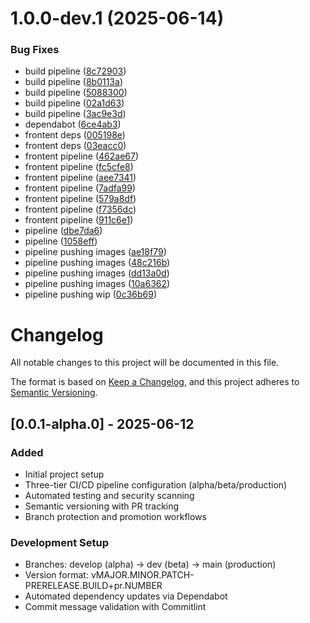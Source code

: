 # 1.0.0-dev.1 (2025-06-14)


### Bug Fixes

* build pipeline ([8c72903](https://github.com/tomasz-wostal-eu/hydro-habitat/commit/8c72903565566ad1e300ace846680a594ab24445))
* build pipeline ([8b0113a](https://github.com/tomasz-wostal-eu/hydro-habitat/commit/8b0113a4c1d1e145c9c53b0e912c31a41648c200))
* build pipeline ([5088300](https://github.com/tomasz-wostal-eu/hydro-habitat/commit/50883003fd0f346bcc44bc826bc3c5645ad51e70))
* build pipeline ([02a1d63](https://github.com/tomasz-wostal-eu/hydro-habitat/commit/02a1d63b1138b818a10a94cdf273a6ba7a05a107))
* build pipeline ([3ac9e3d](https://github.com/tomasz-wostal-eu/hydro-habitat/commit/3ac9e3d38b9e42bc8ca6b45bcfad6f39d5164be3))
* dependabot ([6ce4ab3](https://github.com/tomasz-wostal-eu/hydro-habitat/commit/6ce4ab32b6f0302ba73cabfcef0bda2ab99266e9))
* frontent deps ([005198e](https://github.com/tomasz-wostal-eu/hydro-habitat/commit/005198e5afa1351feb6984db2c57f201670d883f))
* frontent deps ([03eacc0](https://github.com/tomasz-wostal-eu/hydro-habitat/commit/03eacc07b74225caf4704135e659792fe70a1f73))
* frontent pipeline ([462ae67](https://github.com/tomasz-wostal-eu/hydro-habitat/commit/462ae676f349ed88ee942c3aeea9b90e083fcf5c))
* frontent pipeline ([fc5cfe8](https://github.com/tomasz-wostal-eu/hydro-habitat/commit/fc5cfe8c4d8c6e25d21f67fe466ca0a471034c1e))
* frontent pipeline ([aee7341](https://github.com/tomasz-wostal-eu/hydro-habitat/commit/aee7341a50c0722622bd8c4c3aaec1a2ac37d685))
* frontent pipeline ([7adfa99](https://github.com/tomasz-wostal-eu/hydro-habitat/commit/7adfa9983a436cc353f633c9d241401613aecea9))
* frontent pipeline ([579a8df](https://github.com/tomasz-wostal-eu/hydro-habitat/commit/579a8df8ee5f83ec48ff390d519de39ff8418d7f))
* frontent pipeline ([f7356dc](https://github.com/tomasz-wostal-eu/hydro-habitat/commit/f7356dc45a3ee5264b39485e7af18abdd3b49e5d))
* frontent pipeline ([911c6e1](https://github.com/tomasz-wostal-eu/hydro-habitat/commit/911c6e176254263e7d516794d6705fe2a3d0d262))
* pipeline ([dbe7da6](https://github.com/tomasz-wostal-eu/hydro-habitat/commit/dbe7da6fb3ad62de1e17b344447573ce5ccb9677))
* pipeline ([1058eff](https://github.com/tomasz-wostal-eu/hydro-habitat/commit/1058eff5bb435eaf9f481f23bb799b95f345044a))
* pipeline pushing images ([ae18f79](https://github.com/tomasz-wostal-eu/hydro-habitat/commit/ae18f797ddffc13dc548902b51ea1f5ae9e77338))
* pipeline pushing images ([48c216b](https://github.com/tomasz-wostal-eu/hydro-habitat/commit/48c216b0d4015522010f5874ee635eb17d822e62))
* pipeline pushing images ([dd13a0d](https://github.com/tomasz-wostal-eu/hydro-habitat/commit/dd13a0d3d27fe0bc2589c4202d7d8ed0e2cd2eda))
* pipeline pushing images ([10a6362](https://github.com/tomasz-wostal-eu/hydro-habitat/commit/10a63620771f2081f1f4da51ba16b1f3e2766e34))
* pipeline pushing wip ([0c36b69](https://github.com/tomasz-wostal-eu/hydro-habitat/commit/0c36b69e867be37eff4526f1e28d6cf96acfc019))

# Changelog

All notable changes to this project will be documented in this file.

The format is based on [Keep a Changelog](https://keepachangelog.com/en/1.0.0/),
and this project adheres to [Semantic Versioning](https://semver.org/spec/v2.0.0.html).

## [0.0.1-alpha.0] - 2025-06-12

### Added
- Initial project setup
- Three-tier CI/CD pipeline configuration (alpha/beta/production)
- Automated testing and security scanning
- Semantic versioning with PR tracking
- Branch protection and promotion workflows

### Development Setup
- Branches: develop (alpha) → dev (beta) → main (production)
- Version format: vMAJOR.MINOR.PATCH-PRERELEASE.BUILD+pr.NUMBER
- Automated dependency updates via Dependabot
- Commit message validation with Commitlint
